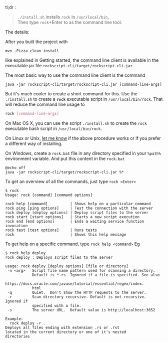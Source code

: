 tl;dr :

> `./install.sh` installs `rock` in `/usr/local/bin`, <br />
Then type `rock`+Enter to as the command line tool. 

The details: 

After you built the project with 

```
mvn -Pizza clean install
```

like explained in <a onclick="show('getting-started')">Getting started</a>, the command 
line client is available in the executable jar file `rockscript-cli/target/rockscript-cli.jar`.

The most basic way to use the command line client is the command
```
java -jar rockscript-cli/target/rockscript-cli.jar [command-line-args]
``` 


But it's much cooler to create a short command for this.  Use the 
`./install.sh` to create a **`rock`** executable script in 
`/usr/local/bin/rock`.  That will reduce the command line usage to 

```bash
rock [command-line-args]
```

On Mac OS X, you can use the script `./install.sh` to create 
the `rock` executable bash script in `/usr/local/bin/rock`.  

On Linux or Unix, [let me know](https://github.com/rockscript/rockscript/issues/new) if 
the above procedure works or if you prefer a different way of installing.

On Windows, create a `rock.bat` file in any directory specified in your `%path%` environment 
variable.  And put this content in the `rock.bat`
```
@echo off
java -jar rockscript-cli/target/rockscript-cli.jar %*
```  

To get an overview of all the commands, just type `rock <Enter>` 

```
$ rock 
Usage: rock [command] [command options]

rock help [command]          | Shows help on a particular command
rock ping [ping options]     | Test the connection with the server
rock deploy [deploy options] | Deploy script files to the server
rock start [start options]   | Starts a new script execution
rock end [end options]       | Ends a waiting service function invocation
rock test [test options]     | Runs tests
rock                         | Shows this help message
```

To get help on a specific command, type `rock help <command>`  Eg

```
$ rock help deploy
rock deploy : Deploys script files to the server

usage: rock deploy [deploy options] [file or directory]
 -n <arg>   Script file name pattern used for scanning a directory.
            Default is *.rs  Ignored if a file is specified. See also
            https://docs.oracle.com/javase/tutorial/essential/regex/index.
            html
 -q         Quiet.  Don't show the HTTP requests to the server.
 -r         Scan directory recursive. Default is not recursive. Ignored if
            specified with a file.
 -s         The server URL.  Default value is http://localhost:3652

Example:
  rock deploy -r .
Deploys all files ending with extension .rs or .rst 
located in the current directory or one of it's nested
directories
```